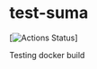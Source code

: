 # test-suma

[![Actions Status](https://github.com/jcayouette/test-suma/workflows/build-docs/badge.svg)]

Testing docker build


